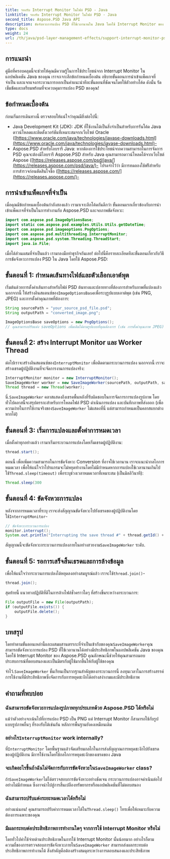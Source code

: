 ```yaml
---
title: รองรับ Interrupt Monitor ในไฟล์ PSD - Java
linktitle: รองรับ Interrupt Monitor ในไฟล์ PSD - Java
second_title: Aspose.PSD Java API
description: ขัดจังหวะการแปลง PSD ที่ใช้เวลานานใน Java โดยใช้ Interrupt Monitor ของ Aspose.PSD เรียนรู้วิธีใช้งานการหยุดชะงักอย่างค่อยเป็นค่อยไปและปรับปรุงประสบการณ์ผู้ใช้
type: docs
weight: 24
url: /th/java/psd-layer-management-effects/support-interrupt-monitor-psd-files/
---
```

## การแนะนำ

คู่มือที่ครอบคลุมนี้จะช่วยให้คุณมีความรู้ในการใช้ประโยชน์จาก Interrupt Monitor ในแอปพลิเคชัน Java ของคุณ เราจะเจาะลึกข้อกำหนดเบื้องต้น อธิบายขั้นตอนการนำเข้าแพ็คเกจที่จำเป็น และแจกแจงกระบวนการออกเป็นคำแนะนำทีละขั้นตอนที่ชัดเจนโดยใช้ตัวอย่างโค้ด ดังนั้น รัดเข็มขัดและเตรียมพร้อมที่จะควบคุมการแปลง PSD ของคุณ!

## ข้อกำหนดเบื้องต้น

ก่อนเริ่มการเดินทางนี้ ตรวจสอบให้แน่ใจว่าคุณมีสิ่งต่อไปนี้:

- Java Development Kit (JDK): JDK ที่ใช้งานได้เป็นสิ่งจำเป็นสำหรับการรันโค้ด Java ดาวน์โหลดและติดตั้งเวอร์ชันที่เหมาะสมจากเว็บไซต์ Oracle ([https://www.oracle.com/java/technologies/javase-downloads.html](https://www.oracle.com/java/technologies/javase-downloads.html)-
- Aspose.PSD สำหรับไลบรารี Java: หากต้องการใช้ประโยชน์จากความสามารถในการจัดการ PSD คุณจะต้องมีไลบรารี Aspose.PSD สำหรับ Java คุณสามารถดาวน์โหลดได้จากเว็บไซต์ Aspose ([https://releases.aspose.com/psd/java/](https://releases.aspose.com/psd/java/)- โปรดจำไว้ว่า มีการทดลองใช้ฟรีสำหรับการสำรวจก่อนตัดสินใจซื้อ ([https://releases.aspose.com/](https://releases.aspose.com/)-

## การนำเข้าแพ็คเกจที่จำเป็น

เมื่อคุณมีข้อกำหนดเบื้องต้นกำลังสองแล้ว เรามาเจาะลึกโค้ดกันดีกว่า ขั้นตอนแรกเกี่ยวข้องกับการนำเข้าแพ็คเกจที่จำเป็นในการทำงานกับ Aspose.PSD และจอภาพขัดจังหวะ:

```java
import com.aspose.psd.ImageOptionsBase;
import static com.aspose.psd.examples.Utils.Utils.getDateTime;
import com.aspose.psd.imageoptions.PngOptions;
import com.aspose.psd.multithreading.InterruptMonitor;
import com.aspose.psd.system.Threading.ThreadStart;
import java.io.File;
```

เมื่อได้ส่วนผสมที่จำเป็นแล้ว เรามาลงมือทำธุรกิจกันเลย! ต่อไปนี้คือรายละเอียดทีละขั้นตอนเกี่ยวกับวิธีการขัดจังหวะการแปลง PSD ใน Java โดยใช้ Aspose.PSD:

## ขั้นตอนที่ 1: กำหนดเส้นทางไฟล์และตัวเลือกเอาต์พุต

 เริ่มต้นด้วยการตั้งค่าเส้นทางสำหรับไฟล์ PSD ต้นทางและปลายทางที่ต้องการสำหรับภาพที่แปลงแล้ว นอกจากนี้ ให้สร้างอินสแตนซ์ของ`ImageOptionsBase`เพื่อระบุรูปแบบเอาต์พุต (เช่น PNG, JPEG) และการตั้งค่าคุณภาพที่ต้องการ:

```java
String sourcePath = "your_source_psd_file.psd";
String outputPath = "converted_image.png";

ImageOptionsBase saveOptions = new PngOptions();
// คุณสามารถปรับแต่ง saveOptions เพิ่มเติมได้ตามรูปแบบที่คุณต้องการ (เช่น การตั้งค่าคุณภาพ JPEG)
```

## ขั้นตอนที่ 2: สร้าง Interrupt Monitor และ Worker Thread

 ต่อไปเราจะสร้างอินสแตนซ์ของ`InterruptMonitor` เพื่อติดตามกระบวนการแปลง นอกจากนี้ เราจะสร้างเธรดผู้ปฏิบัติงานที่จะจัดการงานการแปลงจริง:

```java
InterruptMonitor monitor = new InterruptMonitor();
SaveImageWorker worker = new SaveImageWorker(sourcePath, outputPath, saveOptions, monitor);
Thread thread = new Thread(worker);
```

 นี่.`SaveImageWorker` คลาสแสดงถึงเธรดพื้นหลังที่รับผิดชอบในการจัดการการแปลงรูปภาพ โดยทั่วไปคลาสนี้จะสรุปตรรกะสำหรับการโหลดไฟล์ PSD ดำเนินการแปลง และบันทึกภาพที่ส่งออก (เพื่อความง่ายในการใช้งานจริงของ`SaveImageWorker` ไม่แสดงที่นี่ แต่สามารถกำหนดเป็นคลาสแยกต่างหากได้)

## ขั้นตอนที่ 3: เริ่มการแปลงและตั้งค่าการหมดเวลา

เมื่อตั้งค่าทุกอย่างแล้ว เรามาเริ่มกระบวนการแปลงโดยเริ่มเธรดผู้ปฏิบัติงาน:

```java
thread.start();
```

ตอนนี้ เพื่อเพิ่มความสามารถในการขัดจังหวะ Conversion ที่อาจใช้เวลานาน เราจะแนะนำกลไกการหมดเวลา เพื่อให้แน่ใจว่าโปรแกรมจะไม่หยุดทำงานโดยไม่มีกำหนดหากการแปลงใช้เวลานานเกินไป ใช้`Thread.sleep(timeout)` เพื่อระบุช่วงเวลาหมดเวลาที่เหมาะสม (เป็นมิลลิวินาที):

```java
Thread.sleep(300
```

## ขั้นตอนที่ 4: ขัดจังหวะการแปลง

 หลังจากการหมดเวลาที่ระบุ เราจะส่งสัญญาณขัดจังหวะไปยังเธรดของผู้ปฏิบัติงานโดยใช้`InterruptMonitor`-

```java
// ขัดจังหวะกระบวนการแปลง
monitor.interrupt();
System.out.println("Interrupting the save thread #" + thread.getId() + " at " + getDateTime().toString());
```

 สัญญาณนี้จะขัดจังหวะกระบวนการแปลงภายในอย่างสวยงาม`SaveImageWorker` ระดับ.

## ขั้นตอนที่ 5: รอการเสร็จสิ้นเธรดและการล้างข้อมูล

 เพื่อให้แน่ใจว่ากระบวนการแปลงได้หยุดลงอย่างสมบูรณ์แล้ว เราจะใช้`thread.join()`-

```java
thread.join();
```

สุดท้ายนี้ แนวทางปฏิบัติที่ดีในการล้างไฟล์ชั่วคราวใดๆ ที่สร้างขึ้นระหว่างกระบวนการ:

```java
File outputFile = new File(outputPath);
if (outputFile.exists()) {
    outputFile.delete();
}
```

## บทสรุป

 โดยทำตามขั้นตอนเหล่านี้และผสมผสานตรรกะที่จำเป็นเข้ากับของคุณ`SaveImageWorker`คุณสามารถขัดจังหวะการแปลง PSD ที่ใช้เวลานานได้อย่างมีประสิทธิภาพในแอปพลิเคชัน Java ของคุณโดยใช้ Interrupt Monitor ของ Aspose.PSD คุณลักษณะนี้ช่วยให้คุณสามารถมอบประสบการณ์ที่ตอบสนองและเป็นมิตรกับผู้ใช้มากขึ้นให้กับผู้ใช้ของคุณ

 จำไว้.`SaveImageWorker` ชั้นเรียนเป็นรากฐานสำคัญของกระบวนการนี้ ลงทุนเวลาในการสร้างสรรค์การใช้งานที่มีประสิทธิภาพซึ่งจัดการกับการหยุดชะงักได้อย่างสง่างามและมีประสิทธิภาพ 

## คำถามที่พบบ่อย

### ฉันสามารถขัดจังหวะการแปลงรูปภาพทุกประเภทด้วย Aspose.PSD ได้หรือไม่

แม้ว่าตัวอย่างจะเน้นไปที่การแปลง PSD เป็น PNG แต่ Interrupt Monitor ก็สามารถใช้กับรูปแบบรูปภาพอื่นๆ ที่รองรับได้เช่นกัน หลักการพื้นฐานยังคงเหมือนเดิม

###  อย่างไร`InterruptMonitor` work internally?

 ที่`InterruptMonitor` โดยพื้นฐานแล้วจัดเตรียมกลไกในการส่งสัญญาณการหยุดชะงักไปยังเธรดของผู้ปฏิบัติงาน มีการใช้งานโดยใช้กลไกการหยุดชะงักของเธรดของ Java

###  จะเกิดอะไรขึ้นถ้าฉันไม่จัดการกับการขัดจังหวะใน`SaveImageWorker` class?

 ถ้า`SaveImageWorker`ไม่ได้ตรวจสอบการขัดจังหวะอย่างชัดเจน กระบวนการแปลงอาจดำเนินต่อไปอย่างไม่มีกำหนด ซึ่งอาจนำไปสู่การสิ้นเปลืองทรัพยากรหรือแอปพลิเคชันที่ไม่ตอบสนอง

### ฉันสามารถปรับแต่งระยะหมดเวลาได้หรือไม่

 อย่างแน่นอน! คุณสามารถปรับค่าการหมดเวลาได้ใน`Thread.sleep()` โทรเพื่อให้เหมาะกับความต้องการเฉพาะของคุณ

### มีผลกระทบต่อประสิทธิภาพการทำงานใดๆ จากการใช้ Interrupt Monitor หรือไม่

 โดยทั่วไปค่าใช้จ่ายด้านประสิทธิภาพในการใช้ Interrupt Monitor นั้นน้อยมาก อย่างไรก็ตามความถี่ของการตรวจสอบการขัดจังหวะภายใน`SaveImageWorker` สามารถส่งผลกระทบต่อประสิทธิภาพการทำงานได้ สิ่งสำคัญคือต้องสร้างสมดุลระหว่างการตอบสนองและประสิทธิภาพ